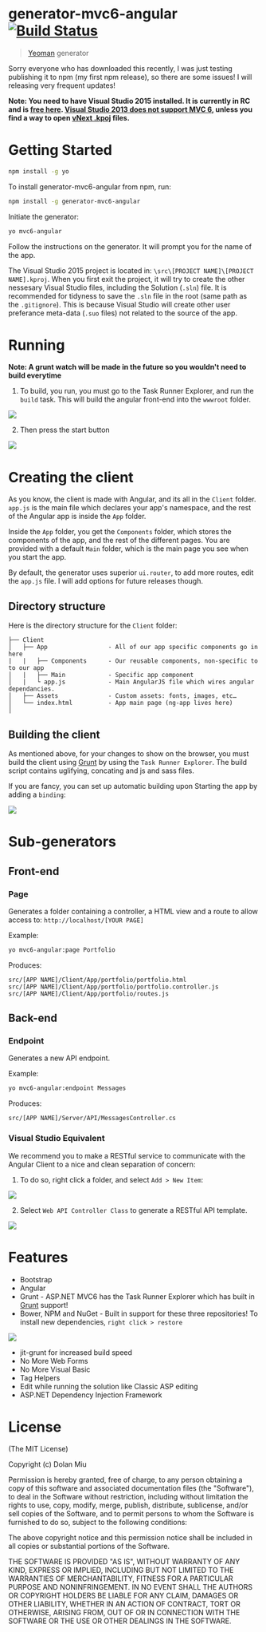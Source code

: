# generator-mvc6-angular [![Build Status](https://secure.travis-ci.org/dolanmiu/generator-mvc6-angular.png?branch=master)](https://travis-ci.org/dolanmiu/generator-mvc6-angular)

> [Yeoman](http://yeoman.io) generator

Sorry everyone who has downloaded this recently, I was just testing publishing it to npm (my first npm release), so there are some issues! I will releasing very frequent updates!

**Note: You need to have Visual Studio 2015 installed. It is currently in RC and is [free here](https://www.visualstudio.com/en-us/downloads/visual-studio-2015-downloads-vs.aspx). [Visual Studio 2013 does not support MVC 6](http://stackoverflow.com/questions/24259598/is-it-possible-to-use-asp-net-mvc-6-in-visual-studio-2013), unless you find a way to open [vNext .kpoj](http://stackoverflow.com/questions/27004639/cant-open-kproj-projects-in-vs-net-2013-update-4) files.**

# Getting Started
```bash
npm install -g yo
```

To install generator-mvc6-angular from npm, run:

```bash
npm install -g generator-mvc6-angular
```

Initiate the generator:

```bash
yo mvc6-angular
```

Follow the instructions on the generator. It will prompt you for the name of the app.

The Visual Studio 2015 project is located in: `\src\[PROJECT NAME]\[PROJECT NAME].kproj`. When you first exit the project, it will try to create the other nessesary Visual Studio files, including the Solution (`.sln`) file. It is recommended for tidyness to save the `.sln` file in the root (same path as the `.gitignore`). This is because Visual Studio will create other user preferance meta-data (`.suo` files) not related to the source of the app. 

# Running
**Note: A grunt watch will be made in the future so you wouldn't need to build everytime**

1. To build, you run, you must go to the Task Runner Explorer, and run the `build` task. This will build the angular front-end into the `wwwroot` folder.

 ![](http://i62.tinypic.com/n4yyc9.png)

2. Then press the start button

 ![](http://i57.tinypic.com/2rhmbt1.png)

# Creating the client

As you know, the client is made with Angular, and its all in the `Client` folder. `app.js` is the main file which declares your app's namespace, and the rest of the Angular app is inside the `App` folder. 

Inside the `App` folder, you get the `Components` folder, which stores the components of the app, and the rest of the different pages. You are provided with a default `Main` folder, which is the main page you see when you start the app.

By default, the generator uses superior `ui.router`, to add more routes, edit the `app.js` file. I will add options for future releases though.

## Directory structure

Here is the directory structure for the `Client` folder:


    ├── Client
    │   ├── App                 - All of our app specific components go in here
    |   |   ├── Components      - Our reusable components, non-specific to to our app
    │   |   ├── Main            - Specific app component
    │   |   └ app.js            - Main AngularJS file which wires angular dependancies.
    │   ├── Assets              - Custom assets: fonts, images, etc…
    │   └── index.html          - App main page (ng-app lives here)
    │

## Building the client
As mentioned above, for your changes to show on the browser, you must build the client using [Grunt](http://gruntjs.com) by using the `Task Runner Explorer`. The build script contains uglifying, concating and js and sass files.

If you are fancy, you can set up automatic building upon Starting the app by adding a `binding`:

![](http://i59.tinypic.com/33vbxc7.png)

# Sub-generators
## Front-end
### Page
Generates a folder containing a controller, a HTML view and a route to allow access to: `http://localhost/[YOUR PAGE]`

Example:
```bash
yo mvc6-angular:page Portfolio
```
Produces:

    src/[APP NAME]/Client/App/portfolio/portfolio.html
    src/[APP NAME]/Client/App/portfolio/portfolio.controller.js
    src/[APP NAME]/Client/App/portfolio/routes.js

## Back-end
### Endpoint
Generates a new API endpoint.


Example:
```bash
yo mvc6-angular:endpoint Messages
```

Produces:

    src/[APP NAME]/Server/API/MessagesController.cs
    
### Visual Studio Equivalent 
We recommend you to make a RESTful service to communicate with the Angular Client to a nice and clean separation of concern:

1. To do so, right click a folder, and select `Add > New Item`:

 ![](http://i61.tinypic.com/27yvnso.png)

2. Select `Web API Controller Class` to generate a RESTful API template. 

 ![](http://i59.tinypic.com/2zhpnpj.png)


# Features

* Bootstrap
* Angular
* Grunt - ASP.NET MVC6 has the Task Runner Explorer which has built in [Grunt](http://gruntjs.com) support!
* Bower, NPM and NuGet - Built in support for these three repositories! To install new dependencies, `right click > restore`
 
 ![](http://i60.tinypic.com/rau9li.png)
* jit-grunt for increased build speed
* No More Web Forms
* No More Visual Basic
* Tag Helpers
* Edit while running the solution like Classic ASP editing
* ASP.NET Dependency Injection Framework

# License

(The MIT License)

Copyright (c) Dolan Miu

Permission is hereby granted, free of charge, to any person obtaining a copy of this software and associated documentation files (the "Software"), to deal in the Software without restriction, including without limitation the rights to use, copy, modify, merge, publish, distribute, sublicense, and/or sell copies of the Software, and to permit persons to whom the Software is furnished to do so, subject to the following conditions:

The above copyright notice and this permission notice shall be included in all copies or substantial portions of the Software.

THE SOFTWARE IS PROVIDED "AS IS", WITHOUT WARRANTY OF ANY KIND, EXPRESS OR IMPLIED, INCLUDING BUT NOT LIMITED TO THE WARRANTIES OF MERCHANTABILITY, FITNESS FOR A PARTICULAR PURPOSE AND NONINFRINGEMENT. IN NO EVENT SHALL THE AUTHORS OR COPYRIGHT HOLDERS BE LIABLE FOR ANY CLAIM, DAMAGES OR OTHER LIABILITY, WHETHER IN AN ACTION OF CONTRACT, TORT OR OTHERWISE, ARISING FROM, OUT OF OR IN CONNECTION WITH THE SOFTWARE OR THE USE OR OTHER DEALINGS IN THE SOFTWARE.